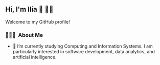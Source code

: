 ## Hi, I'm Ilia 👋 👨‍🎓 
Welcome to my GitHub profile!

### 👨🏻‍💻&nbsp; About Me
- 🔭 I’m currently studying Computing and Information Systems. I am particularly interested in software development, data analytics, and artificial intelligence.
<!--
**iliab1/iliab1** is a ✨ _special_ ✨ repository because its `README.md` (this file) appears on your GitHub profile.

Here are some ideas to get you started:

- 🔭 I’m currently studying Computing and Information Systems 
- 🌱 I’m currently learning ...
- 👯 I’m looking to collaborate on ...
- 🤔 I’m looking for help with ...
- 💬 Ask me about ...
- 📫 How to reach me: ...
- 😄 Pronouns: ...
- ⚡ Fun fact: ...
-->
